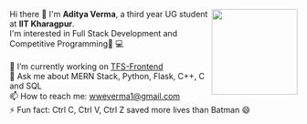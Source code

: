 Hi there 👋
<img align='right' src='https://user-images.githubusercontent.com/51537596/138764825-6f31224c-ca81-4f4f-a18d-df6519d2073b.gif' width='150'>
I'm **Aditya Verma**, a third year UG student at **IIT Kharagpur**.<br>
I'm interested in Full Stack Development and Competitive Programming👨‍ 💻<br><br>
🔭 I’m currently working on [TFS-Frontend](https://github.com/wweverma1/tfs-frontend)<br>
💬 Ask me about MERN Stack, Python, Flask, C++, C and SQL<br>
📫 How to reach me: wweverma1@gmail.com<br>
⚡ Fun fact: Ctrl C, Ctrl V, Ctrl Z saved more lives than Batman :smile:
<!--
**wweverma1/wweverma1** is a ✨ _special_ ✨ repository because its `README.md` (this file) appears on your GitHub profile.

Here are some ideas to get you started:

- 🔭 I’m currently working on ...
- 🌱 I’m currently learning ...
- 👯 I’m looking to collaborate on ...
- 🤔 I’m looking for help with ...
- 💬 Ask me about ...
- 📫 How to reach me: ...
- 😄 Pronouns: ...
- ⚡ Fun fact: ...
-->
